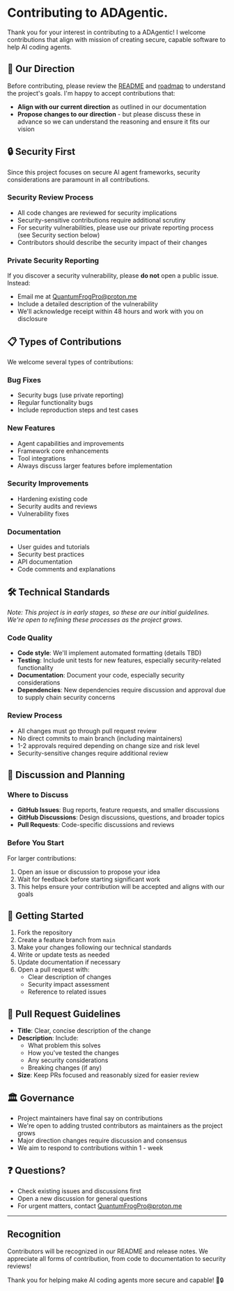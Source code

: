 # Contributing to ADAgentic.

Thank you for your interest in contributing to a ADAgentic! I welcome contributions that align with  mission of creating secure, capable software to help AI coding agents.

## 🎯 Our Direction

Before contributing, please review the [README](README.md) and [roadmap](ROADMAP.md) to understand the project's goals. I'm happy to accept contributions that:

- **Align with our current direction** as outlined in our documentation
- **Propose changes to our direction** - but please discuss these in advance so we can understand the reasoning and ensure it fits our vision

## 🔒 Security First

Since this project focuses on secure AI agent frameworks, security considerations are paramount in all contributions.

### Security Review Process
- All code changes are reviewed for security implications
- Security-sensitive contributions require additional scrutiny
- For security vulnerabilities, please use our private reporting process (see Security section below)
- Contributors should describe the security impact of their changes

### Private Security Reporting
If you discover a security vulnerability, please **do not** open a public issue. Instead:
- Email me at QuantumFrogPro@proton.me 
- Include a detailed description of the vulnerability
- We'll acknowledge receipt within 48 hours and work with you on disclosure

## 📋 Types of Contributions

We welcome several types of contributions:

### Bug Fixes
- Security bugs (use private reporting)
- Regular functionality bugs
- Include reproduction steps and test cases

### New Features
- Agent capabilities and improvements
- Framework core enhancements
- Tool integrations
- Always discuss larger features before implementation

### Security Improvements
- Hardening existing code
- Security audits and reviews
- Vulnerability fixes

### Documentation
- User guides and tutorials
- Security best practices
- API documentation
- Code comments and explanations

## 🛠️ Technical Standards

*Note: This project is in early stages, so these are our initial guidelines. We're open to refining these processes as the project grows.*

### Code Quality
- **Code style**: We'll implement automated formatting (details TBD)
- **Testing**: Include unit tests for new features, especially security-related functionality
- **Documentation**: Document your code, especially security considerations
- **Dependencies**: New dependencies require discussion and approval due to supply chain security concerns

### Review Process
- All changes must go through pull request review
- No direct commits to main branch (including maintainers)
- 1-2 approvals required depending on change size and risk level
- Security-sensitive changes require additional review

## 💬 Discussion and Planning

### Where to Discuss
- **GitHub Issues**: Bug reports, feature requests, and smaller discussions
- **GitHub Discussions**: Design discussions, questions, and broader topics
- **Pull Requests**: Code-specific discussions and reviews

### Before You Start
For larger contributions:
1. Open an issue or discussion to propose your idea
2. Wait for feedback before starting significant work
3. This helps ensure your contribution will be accepted and aligns with our goals

## 🚀 Getting Started

1. Fork the repository
2. Create a feature branch from `main`
3. Make your changes following our technical standards
4. Write or update tests as needed
5. Update documentation if necessary
6. Open a pull request with:
   - Clear description of changes
   - Security impact assessment
   - Reference to related issues

## 📝 Pull Request Guidelines

- **Title**: Clear, concise description of the change
- **Description**: Include:
  - What problem this solves
  - How you've tested the changes
  - Any security considerations
  - Breaking changes (if any)
- **Size**: Keep PRs focused and reasonably sized for easier review

## 🏛️ Governance

- Project maintainers have final say on contributions
- We're open to adding trusted contributors as maintainers as the project grows
- Major direction changes require discussion and consensus
- We aim to respond to contributions within 1 - week

## ❓ Questions?

- Check existing issues and discussions first
- Open a new discussion for general questions
- For urgent matters, contact QuantumFrogPro@proton.me

---

## Recognition

Contributors will be recognized in our README and release notes. We appreciate all forms of contribution, from code to documentation to security reviews!

Thank you for helping make AI coding agents more secure and capable! 🤖🔒
